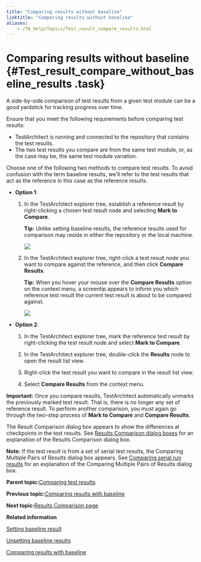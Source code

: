 ```yaml
--- 
title: "Comparing results without baseline"
linktitle: "Comparing results without baseline"
aliases: 
    - /TA_Help/Topics/Test_result_compare_results.html
---
```

# Comparing results without baseline {#Test_result_compare_without_baseline_results .task}

A side-by-side comparison of test results from a given test module can be a good yardstick for tracking progress over time.

Ensure that you meet the following requirements before comparing test results:

-   TestArchitect is running and connected to the repository that contains the test results.
-   The two test results you compare are from the same test module, or, as the case may be, the same test module variation.

Choose one of the following two methods to compare test results. To avoid confusion with the term baseline results, we'll refer to the test results that act as the reference in this case as the reference results.

-   **Option 1**:

    1.  In the TestArchitect explorer tree, establish a reference result by right-clicking a chosen test result node and selecting **Mark to Compare**.

        **Tip:** Unlike setting baseline results, the reference results used for comparison may reside in either the repository or the local machine.

        ![](../Images/reference_result_chosen.png)

    2.  In the TestArchitect explorer tree, right-click a test result node you want to compare against the reference, and then click **Compare Results**.

        **Tip:** When you hover your mouse over the **Compare Results** option on the context menu, a screentip appears to inform you which reference test result the current test result is about to be compared against.

        ![](../Images/compare_with_reference_result.png)

-   **Option 2**:

    1.  In the TestArchitect explorer tree, mark the reference test result by right-clicking the test result node and select **Mark to Compare**.

    2.  In the TestArchitect explorer tree, double-click the **Results** node to open the result list view.

    3.  Right-click the test result you want to compare in the result list view.

    4.  Select **Compare Results** from the context menu.


**Important:** Once you compare results, TestArchitect automatically unmarks the previously marked test result. That is, there is no longer any set of reference result. To perform another comparison, you must again go through the two-step process of **Mark to Compare** and **Compare Results**.

The Result Comparison dialog box appears to show the differences at checkpoints in the test results. See [Results Comparison dialog boxes](Test_result_comparison_dialog_box.md#sect_e383h_k3e8) for an explanation of the Results Comparison dialog box.

**Note:** If the test result is from a set of serial test results, the Comparing Multiple Pairs of Results dialog box appears. See [Comparing serial run results](Test_result_comparison_dialog_box.md#sect_nd6h_kd83) for an explanation of the Comparing Multiple Pairs of Results dialog box.

**Parent topic:**[Comparing test results](../../TA_Help/Topics/Test_result_baselining.html)

**Previous topic:**[Comparing results with baseline](../../TA_Help/Topics/Test_result_compare_to_baseline_results.html)

**Next topic:**[Results Comparison page](../../TA_Help/Topics/Test_result_comparison_dialog_box.html)

**Related information**  


[Setting baseline result](../../TA_Help/Topics/Test_result_settting_baseline.html)

[Unsetting baseline results](../../TA_Help/Topics/Test_result_unsettting_baseline.html)

[Comparing results with baseline](../../TA_Help/Topics/Test_result_compare_to_baseline_results.html)

